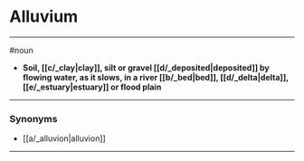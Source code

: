 # Alluvium
---
#noun
- **Soil, [[c/_clay|clay]], silt or gravel [[d/_deposited|deposited]] by flowing water, as it slows, in a river [[b/_bed|bed]], [[d/_delta|delta]], [[e/_estuary|estuary]] or flood plain**
---
### Synonyms
- [[a/_alluvion|alluvion]]
---
